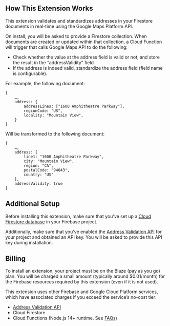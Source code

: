 
## How This Extension Works

This extension validates and standardizes addresses in your Firestore documents in real-time using the Google Maps Platform API.

On install, you will be asked to provide a Firestore collection. When documents are created or updated within that collection, a Cloud Function will trigger that calls Google Maps API to do the following:

* Check whether the value at the address field is valid or not, and store the result in the “addressValidity” field
* If the address is indeed valid, standardize the address field (field name is configurable).

For example, the following document:

```
{
    …,
    address: {
        addressLines: ["1600 Amphitheatre Parkway"],
        regionCode: "US",
        locality: "Mountain View",
    }
}
```

Will be transformed to the following document:

```
{
    …,
    address: {
        line1: "1600 Amphitheatre Parkway",
        city: "Mountain View",
        region: "CA",
        postalCode: "94043",
        country: "US"
    },
    addressValidity: true
}
```

## Additional Setup

Before installing this extension, make sure that you've set up a [Cloud Firestore database](https://firebase.google.com/docs/firestore/quickstart) in your Firebase project.

Additionally, make sure that you've enabled the [Address Validation API](https://developers.google.com/maps/documentation/address-validation/cloud-setup) for your project and obtained an API key. You will be asked to provide this API key during installation.

## Billing

To install an extension, your project must be on the Blaze (pay as you go) plan. You will be charged a small amount (typically around $0.01/month) for the Firebase resources required by this extension (even if it is not used).

This extension uses other Firebase and Google Cloud Platform services, which have associated charges if you exceed the service’s no-cost tier:

* [Address Validation API](https://developers.google.com/maps/documentation/address-validation/usage-and-billing)
* Cloud Firestore
* Cloud Functions (Node.js 14+ runtime. See [FAQs](https://firebase.google.com/support/faq#extensions-pricing))
